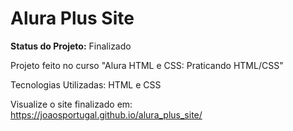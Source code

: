 # Alura Plus Site

<strong>Status do Projeto:</strong> Finalizado

Projeto feito no curso "Alura HTML e CSS: Praticando HTML/CSS"

Tecnologias Utilizadas: HTML e CSS

Visualize o site finalizado em:
https://joaosportugal.github.io/alura_plus_site/

